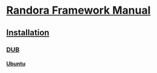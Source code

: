 # [Randora Framework Manual](/README.md)

## [Installation](/manual/installation/README.md)

### [DUB](/manual/installation/dub/README.md)

#### [Ubuntu](/manual/installation/dub/ubuntu/README.md)
